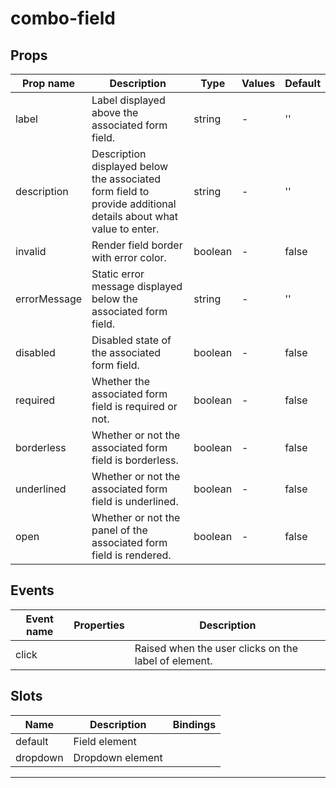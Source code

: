 # combo-field

## Props

| Prop name    | Description                                                                                                    | Type    | Values | Default |
| ------------ | -------------------------------------------------------------------------------------------------------------- | ------- | ------ | ------- |
| label        | Label displayed above the associated form field.                                                               | string  | -      | ''      |
| description  | Description displayed below the associated form field to provide additional details about what value to enter. | string  | -      | ''      |
| invalid      | Render field border with error color.                                                                          | boolean | -      | false   |
| errorMessage | Static error message displayed below the associated form field.                                                | string  | -      | ''      |
| disabled     | Disabled state of the associated form field.                                                                   | boolean | -      | false   |
| required     | Whether the associated form field is required or not.                                                          | boolean | -      | false   |
| borderless   | Whether or not the associated form field is borderless.                                                        | boolean | -      | false   |
| underlined   | Whether or not the associated form field is underlined.                                                        | boolean | -      | false   |
| open         | Whether or not the panel of the associated form field is rendered.                                             | boolean | -      | false   |

## Events

| Event name | Properties | Description                                          |
| ---------- | ---------- | ---------------------------------------------------- |
| click      |            | Raised when the user clicks on the label of element. |

## Slots

| Name     | Description      | Bindings |
| -------- | ---------------- | -------- |
| default  | Field element    |          |
| dropdown | Dropdown element |          |

---
